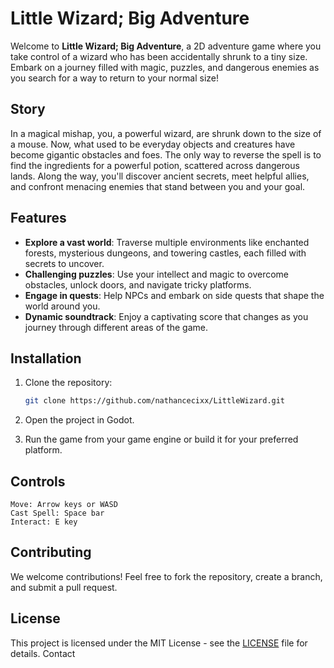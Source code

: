 # Little Wizard; Big Adventure

Welcome to **Little Wizard; Big Adventure**, a 2D adventure game where you take control of a wizard who has been accidentally shrunk to a tiny size. Embark on a journey filled with magic, puzzles, and dangerous enemies as you search for a way to return to your normal size!

## Story

In a magical mishap, you, a powerful wizard, are shrunk down to the size of a mouse. Now, what used to be everyday objects and creatures have become gigantic obstacles and foes. The only way to reverse the spell is to find the ingredients for a powerful potion, scattered across dangerous lands. Along the way, you'll discover ancient secrets, meet helpful allies, and confront menacing enemies that stand between you and your goal.

## Features

- **Explore a vast world**: Traverse multiple environments like enchanted forests, mysterious dungeons, and towering castles, each filled with secrets to uncover.
- **Challenging puzzles**: Use your intellect and magic to overcome obstacles, unlock doors, and navigate tricky platforms.
- **Engage in quests**: Help NPCs and embark on side quests that shape the world around you.
- **Dynamic soundtrack**: Enjoy a captivating score that changes as you journey through different areas of the game.

## Installation

1. Clone the repository:
   ```bash
   git clone https://github.com/nathancecixx/LittleWizard.git
2. Open the project in Godot.

3. Run the game from your game engine or build it for your preferred platform.

## Controls

    Move: Arrow keys or WASD
    Cast Spell: Space bar
    Interact: E key

## Contributing

We welcome contributions! Feel free to fork the repository, create a branch, and submit a pull request.

## License

This project is licensed under the MIT License - see the [LICENSE](LICENSE) file for details.
Contact
